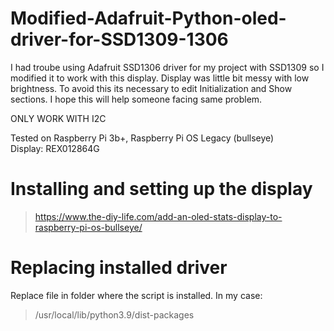 # Modified-Adafruit-Python-oled-driver-for-SSD1309-1306
I had troube using Adafruit SSD1306 driver for my project with SSD1309 so I modified it to work with this display. Display was little bit messy with low brightness. To avoid this its necessary to edit Initialization and Show sections. I hope this will help someone facing same problem.

ONLY WORK WITH I2C

Tested on Raspberry Pi 3b+, Raspberry Pi OS Legacy (bullseye)
<br>Display: REX012864G


# Installing and setting up the display
>https://www.the-diy-life.com/add-an-oled-stats-display-to-raspberry-pi-os-bullseye/

# Replacing installed driver
Replace file in folder where the script is installed. In my case:
>/usr/local/lib/python3.9/dist-packages
